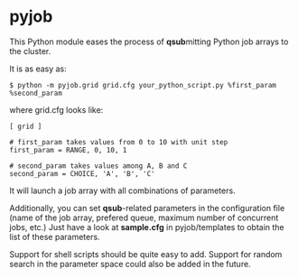 pyjob
=====

This Python module eases the process of **qsub**mitting Python job arrays to the cluster.

It is as easy as:

    $ python -m pyjob.grid grid.cfg your_python_script.py %first_param %second_param 

where grid.cfg looks like:

    [ grid ]
    
    # first_param takes values from 0 to 10 with unit step
    first_param = RANGE, 0, 10, 1
    
    # second_param takes values among A, B and C
    second_param = CHOICE, 'A', 'B', 'C'
    
It will launch a job array with all combinations of parameters.

Additionally, you can set **qsub**-related parameters in the configuration file (name of the job array, prefered queue, maximum number of concurrent jobs, etc.)
Just have a look at **sample.cfg** in pyjob/templates to obtain the list of these parameters.

Support for shell scripts should be quite easy to add.
Support for random search in the parameter space could also be added in the future.
